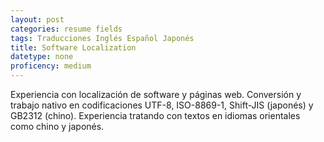 ```yaml
---
layout: post
categories: resume fields
tags: Traducciones Inglés Español Japonés
title: Software Localization
datetype: none
proficency: medium
---
```


Experiencia con localización de software y páginas web. Conversión y trabajo nativo en codificaciones UTF-8, ISO-8869-1, Shift-JIS (japonés) y GB2312 (chino). Experiencia tratando con textos en idiomas orientales como chino y japonés.

